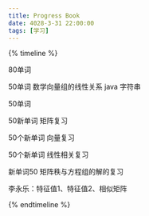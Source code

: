 ```yaml
---
title: Progress Book
date: 4028-3-31 22:00:00
tags: [学习]
---
```


{% timeline %}

<!-- node 2023 年 4 月 24 日 -->
80单词
<!-- node 2023 年 4 月 25 日 -->
50单词
数学向量组的线性关系
java 字符串
<!-- node 2023 年 4 月 26 日 -->
50单词
<!-- node 2023 年 5 月 9 日 -->
50新单词
矩阵复习
<!-- node 2023 年 5 月 10 日 -->
50个新单词
向量复习
<!-- node 2023 年 5 月 11 日 -->
50个新单词
线性相关复习
<!-- node 2023 年 5 月 12 日 -->
新单词50
矩阵秩与方程组的解的复习

<!-- node 2023 年 6 月 1 日 -->
李永乐：特征值1、特征值2、相似矩阵

{% endtimeline %}
